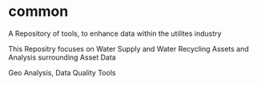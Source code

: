 # common

A Repository of tools, to enhance data within the utilites industry 

This Repositry focuses on Water Supply and Water Recycling Assets and Analysis surrounding Asset Data

Geo Analysis, 
Data Quality Tools 
